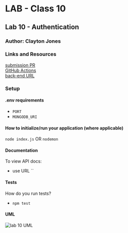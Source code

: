 # LAB - Class 10
## Lab 10 - Authentication
### Author: Clayton Jones

### Links and Resources  

[submission PR](https://github.com/claytonjones-401n16/lab-10/pull/1)  
[GitHub Actions](https://github.com/claytonjones-401n16/lab-10/actions)  
[back-end URL](https://js-401n16-authentication.herokuapp.com/)  

### Setup  

#### .env requirements 

- `PORT`
- `MONGODB_URI`
  
#### How to initialize/run your application (where applicable)
`node index.js` OR
`nodemon`

#### Documentation   
To view API docs:
- use URL ``
  
#### Tests  

How do you run tests?
- `npm test`

#### UML  

![lab 10 UML]()